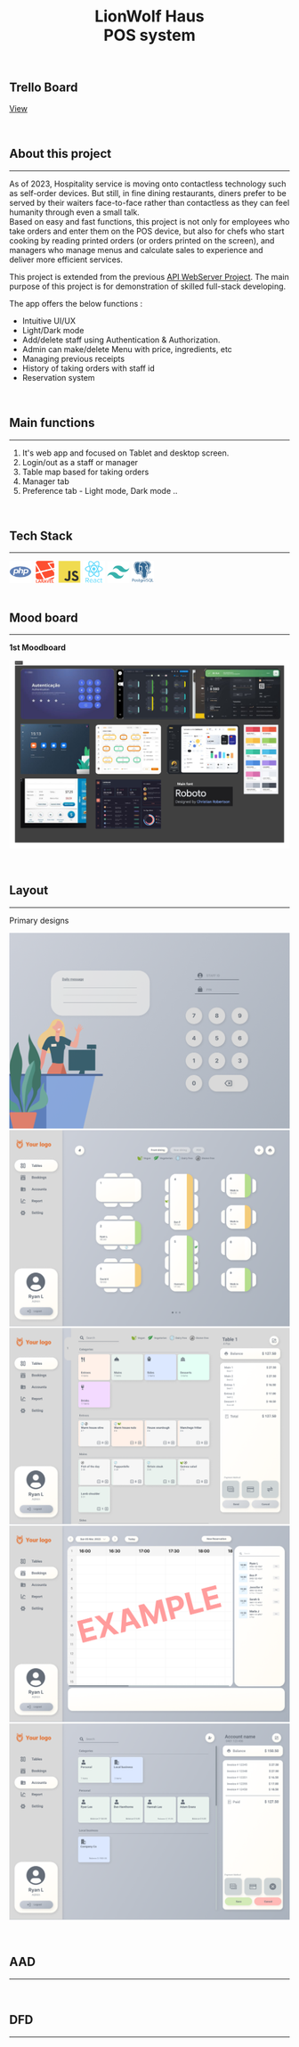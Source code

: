 <br><br>

# **<div align="center">LionWolf Haus<br> POS system<br><br></div>**

## **Trello Board**
[View](https://trello.com/b/zMoGZUGv/pos-system)

<br>

## **About this project**
----
As of 2023, Hospitality service is moving onto contactless technology such as self-order devices. But still, in fine dining restaurants, diners prefer to be served by their waiters face-to-face rather than contactless as they can feel humanity through even a small talk.  
Based on easy and fast functions, this project is not only for employees who take orders and enter them on the POS device, but also for chefs who start cooking by reading printed orders (or orders printed on the screen), and managers who manage menus and calculate sales to experience and deliver more efficient services.

This project is extended from the previous [API WebServer Project](https://github.com/RyanWoolf/API_Webserver).  The main purpose of this project is for demonstration of skilled full-stack developing.  

The app offers the below functions :

  - Intuitive UI/UX
  - Light/Dark mode
  - Add/delete staff using Authentication & Authorization.
  - Admin can make/delete Menu with price, ingredients, etc
  - Managing previous receipts
  - History of taking orders with staff id
  - Reservation system
  
<br>

## **Main functions**
----

1. It's web app and focused on Tablet and desktop screen.
2. Login/out as a staff or manager
3. Table map based for taking orders
4. Manager tab
5. Preference tab - Light mode, Dark mode ..


<br>

## **Tech Stack**
----  
<div>
<img style="width:40px" src="./docs/icons/skills/php.png">
<img style="width:40px" src="./docs/icons/skills/Laravel.png">
<img style="width:40px" src="./docs/icons/skills/Javascript.png">
<img style="width:40px" src="./docs/icons/skills/React.png">
<img style="width:40px" src="./docs/icons/skills/TailwindCSS.png">
<img style="width:40px" src="./docs/icons/skills/PostgreSQL.png">
</div>



<br>

## **Mood board**
----  

**1st Moodboard**

![Moodboard_01](/docs/moodboard/Moodboard_01.png)




<br>

## **Layout**
----  
Primary designs

![Tablet_login](/docs/layouts/tablet_login.png)
![Table_Tables](/docs/layouts/tablet_tables.png)
![Table_Tables_Orders](/docs/layouts/tablet_tables_orders.png)
![Table_Bookings](/docs/layouts/tablet_bookings.png)
![Table_Accounts](/docs/layouts/tablet_accounts.png)


<br>

## **AAD**
----  


<br>

## **DFD**
----  